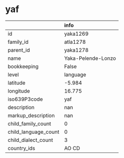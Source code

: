 # yaf
|                      | info               |
|:---------------------|:-------------------|
| id                   | yaka1269           |
| family_id            | atla1278           |
| parent_id            | yaka1278           |
| name                 | Yaka-Pelende-Lonzo |
| bookkeeping          | False              |
| level                | language           |
| latitude             | -5.984             |
| longitude            | 16.775             |
| iso639P3code         | yaf                |
| description          | nan                |
| markup_description   | nan                |
| child_family_count   | 0                  |
| child_language_count | 0                  |
| child_dialect_count  | 3                  |
| country_ids          | AO CD              |